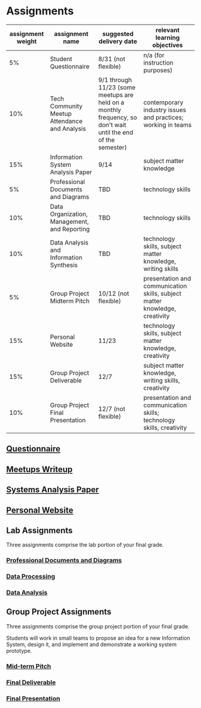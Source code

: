 # Assignments

assignment weight | assignment name | suggested delivery date | relevant learning objectives
--- | --- | --- | ---
 5% | Student Questionnaire                           | 8/31 (not flexible) | n/a (for instruction purposes)
10% | Tech Community Meetup Attendance and Analysis   | 9/1 through 11/23 (some meetups are held on a monthly frequency, so don't wait until the end of the semester)           | contemporary industry issues and practices; working in teams
15% | Information System Analysis Paper               | 9/14                | subject matter knowledge
 5% | Professional Documents and Diagrams             | TBD                 | technology skills
10% | Data Organization, Management, and Reporting    | TBD                 | technology skills
10% | Data Analysis and Information Synthesis         | TBD                 | technology skills, subject matter knowledge, writing skills
 5% | Group Project Midterm Pitch                     | 10/12 (not flexible) | presentation and communication skills, subject matter knowledge, creativity
15% | Personal Website                                | 11/23               | technology skills, subject matter knowledge, creativity
15% | Group Project Deliverable                       | 12/7                | subject matter knowledge, writing skills, creativity
10% | Group Project Final Presentation                | 12/7 (not flexible) | presentation and communication skills; technology skills, creativity

## [Questionnaire](assignments/questionnaire.md)

## [Meetups Writeup](assignments/meetups.md)

## [Systems Analysis Paper](assignments/systems-analysis.md)

## [Personal Website](assignments/personal-website.md)

## Lab Assignments

Three assignments comprise the lab portion of your final grade.

### [Professional Documents and Diagrams](assignments/lab/docs.md)

### [Data Processing](assignments/lab/data-processing.md)

### [Data Analysis](assignments/lab/data-analysis.md)

## Group Project Assignments

Three assignments comprise the group project portion of your final grade.

Students will work in small teams to propose an idea for a new Information System,
 design it, and implement and demonstrate a working system prototype.

### [Mid-term Pitch](assignments/group-project/midterm-pitch.md)

### [Final Deliverable](assignments/group-project/final-deliverable.md)

### [Final Presentation](assignments/group-project/final-presentation.md)
